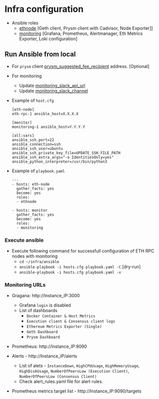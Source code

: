 # Infra configuration

- Ansible roles
  - [ethnode](https://github.com/royki/ethereum-node/tree/master/infra/ansible/roles/ethnode) [Geth client, Prysm client with Cadvisor, Node Exporter]]
  - [monitoring](https://github.com/royki/ethereum-node/tree/master/infra/ansible/roles/monitoring) [Grafana, Prometheus, Alertmanager, Eth Metrics Exporter, Loki configuration]

## Run Ansible from local

- For `prysm` client [prysm_suggested_fee_recipient](https://github.com/royki/ethereum-node/blob/master/infra/ansible/roles/ethnode/defaults/main.yaml#L66) address. [Optional]

- For monitoring
  - Update [monitoring_slack_api_url](<https://github.com/royki/ethereum-node/tree/master/infra/ansible/roles/monitoring/defaults/main.yaml#L67>)
  - Update [monitoring_slack_channel](<https://github.com/royki/ethereum-node/tree/master/infra/ansible/roles/monitoring/defaults/main.yaml#L68>)

- Example of `host.cfg`

    ```shell
    [eth-node]
    eth-rpc-1 ansible_host=X.X.X.X

    [monitor]
    monitoring-1 ansible_host=Y.Y.Y.Y

    [all:vars]
    ansible_ssh_port=22
    ansible_connection=ssh
    ansible_ssh_user=ubuntu
    ansible_ssh_private_key_file=UPDATE_SSH_FILE_PATH
    ansible_ssh_extra_args="-o IdentitiesOnly=yes"
    ansible_python_interpreter=/usr/bin/python3
    ```

- Example of `playbook.yaml`

    ```shell
    ---
    - hosts: eth-node
      gather_facts: yes
      become: yes
      roles:
      - ethnode

    - hosts: monitor
      gather_facts: yes
      become: yes
      roles:
      - monitoring
    ```

### Execute ansible

- Execute following command for successfull configuration of ETH RPC nodes with monitoring
  - `cd ~/infra/ansible`
  - `ansible-playbook -i hosts.cfg playbook.yaml -C` [dry-run]
  - `ansible-playbook -i hosts.cfg playbook.yaml -v`

### Monitoring URLs

- Gragana: http://Instance_IP:3000
  - Grafana `login` is disabled
  - List of dashboards
    - `Docker Container & Host Metrics`
    - `Execution client & Consensus client logs`
    - `Ethereum Metrics Exporter (Single)`
    - `Geth Dashboard`
    - `Prysm Dashboard`

- Prometheus: http://Instance_IP:9090
- Alerts - http://Instance_IP/alerts
  - List of alets - `InstanceDown`, `HighCPUUsage`, `HighMemoryUsage`, `HighDiskUsage`, `NumberOfPeersLow (Execution Client)`, `NumberOfPeersLow (Consensus Client)`
  - Check alert_rules.yaml file for alert rules.
- Prometheus metrics target list - http://Instance_IP:9090/targets
